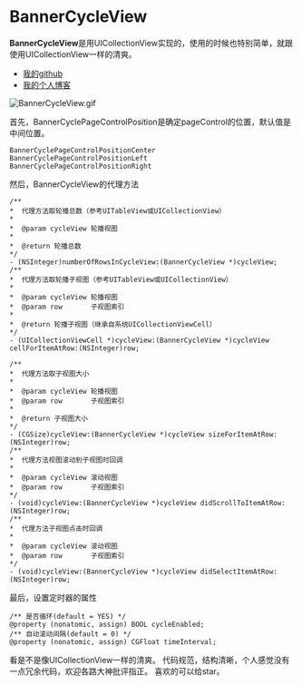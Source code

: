 # BannerCycleView

**BannerCycleView**是用UICollectionView实现的，使用的时候也特别简单，就跟使用UICollectionView一样的清爽。

- [我的github](https://github.com/sunjinshuai)
- [我的个人博客](https://sunjinshuai.github.io/)

![BannerCycleView.gif](http://upload-images.jianshu.io/upload_images/588630-ed997a60d2dbc4a9.gif?imageMogr2/auto-orient/strip)

首先，BannerCyclePageControlPosition是确定pageControl的位置，默认值是中间位置。

```
BannerCyclePageControlPositionCenter
BannerCyclePageControlPositionLeft
BannerCyclePageControlPositionRight
```
然后，BannerCycleView的代理方法
```
/**
*  代理方法取轮播总数（参考UITableView或UICollectionView）
*
*  @param cycleView 轮播视图
*
*  @return 轮播总数
*/
- (NSInteger)numberOfRowsInCycleView:(BannerCycleView *)cycleView;
/**
*  代理方法取轮播子视图（参考UITableView或UICollectionView）
*
*  @param cycleView 轮播视图
*  @param row       子视图索引
*
*  @return 轮播子视图（继承自系统UICollectionViewCell）
*/
- (UICollectionViewCell *)cycleView:(BannerCycleView *)cycleView cellForItemAtRow:(NSInteger)row;

/**
*  代理方法取子视图大小
*
*  @param cycleView 轮播视图
*  @param row       子视图索引
*
*  @return 子视图大小
*/
- (CGSize)cycleView:(BannerCycleView *)cycleView sizeForItemAtRow:(NSInteger)row;
/**
*  代理方法视图滚动到子视图时回调
*
*  @param cycleView 滚动视图
*  @param row       子视图索引
*/
- (void)cycleView:(BannerCycleView *)cycleView didScrollToItemAtRow:(NSInteger)row;
/**
*  代理方法子视图点击时回调
*
*  @param cycleView 滚动视图
*  @param row       子视图索引
*/
- (void)cycleView:(BannerCycleView *)cycleView didSelectItemAtRow:(NSInteger)row;

```
最后，设置定时器的属性
```
/** 是否循环(default = YES) */
@property (nonatomic, assign) BOOL cycleEnabled;
/** 自动滚动间隔(default = 0) */
@property (nonatomic, assign) CGFloat timeInterval;
```

看是不是像UICollectionView一样的清爽。
代码规范，结构清晰，个人感觉没有一点冗余代码，欢迎各路大神批评指正。
喜欢的可以给star。
